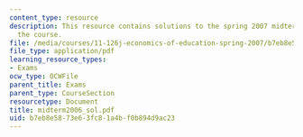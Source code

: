 ```yaml
---
content_type: resource
description: This resource contains solutions to the spring 2007 midterm exam for
  the course.
file: /media/courses/11-126j-economics-of-education-spring-2007/b7eb8e5873e63fc81a4bf0b894d9ac23_midterm2006_sol.pdf
file_type: application/pdf
learning_resource_types:
- Exams
ocw_type: OCWFile
parent_title: Exams
parent_type: CourseSection
resourcetype: Document
title: midterm2006_sol.pdf
uid: b7eb8e58-73e6-3fc8-1a4b-f0b894d9ac23
---
```

